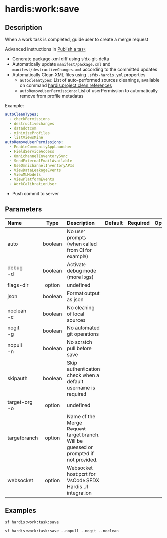 <!-- This file has been generated with command 'sf hardis:doc:plugin:generate'. Please do not update it manually or it may be overwritten -->
# hardis:work:save

## Description

When a work task is completed, guide user to create a merge request

Advanced instructions in [Publish a task](https://sfdx-hardis.cloudity.com/salesforce-ci-cd-publish-task/)

- Generate package-xml diff using sfdx-git-delta
- Automatically update `manifest/package.xml` and `manifest/destructiveChanges.xml` according to the committed updates
- Automatically Clean XML files using `.sfdx-hardis.yml` properties
  - `autocleantypes`: List of auto-performed sources cleanings, available on command [hardis:project:clean:references](https://sfdx-hardis.cloudity.com/hardis/project/clean/references/)
  - `autoRemoveUserPermissions`: List of userPermission to automatically remove from profile metadatas

Example:

```yaml
autoCleanTypes:
  - checkPermissions
  - destructivechanges
  - datadotcom
  - minimizeProfiles
  - listViewsMine
autoRemoveUserPermissions:
  - EnableCommunityAppLauncher
  - FieldServiceAccess
  - OmnichannelInventorySync
  - SendExternalEmailAvailable
  - UseOmnichannelInventoryAPIs
  - ViewDataLeakageEvents
  - ViewMLModels
  - ViewPlatformEvents
  - WorkCalibrationUser
```

- Push commit to server
  

## Parameters

| Name              |  Type   | Description                                                                           | Default | Required | Options |
|:------------------|:-------:|:--------------------------------------------------------------------------------------|:-------:|:--------:|:-------:|
| auto              | boolean | No user prompts (when called from CI for example)                                     |         |          |         |
| debug<br/>-d      | boolean | Activate debug mode (more logs)                                                       |         |          |         |
| flags-dir         | option  | undefined                                                                             |         |          |         |
| json              | boolean | Format output as json.                                                                |         |          |         |
| noclean<br/>-c    | boolean | No cleaning of local sources                                                          |         |          |         |
| nogit<br/>-g      | boolean | No automated git operations                                                           |         |          |         |
| nopull<br/>-n     | boolean | No scratch pull before save                                                           |         |          |         |
| skipauth          | boolean | Skip authentication check when a default username is required                         |         |          |         |
| target-org<br/>-o | option  | undefined                                                                             |         |          |         |
| targetbranch      | option  | Name of the Merge Request target branch. Will be guessed or prompted if not provided. |         |          |         |
| websocket         | option  | Websocket host:port for VsCode SFDX Hardis UI integration                             |         |          |         |

## Examples

```shell
sf hardis:work:task:save
```

```shell
sf hardis:work:task:save --nopull --nogit --noclean
```



